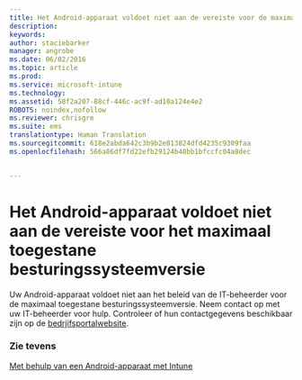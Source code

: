 ```yaml
---
title: Het Android-apparaat voldoet niet aan de vereiste voor de maximaal toegestane besturingssysteemversie | Microsoft Intune
description: 
keywords: 
author: staciebarker
manager: angrobe
ms.date: 06/02/2016
ms.topic: article
ms.prod: 
ms.service: microsoft-intune
ms.technology: 
ms.assetid: 58f2a207-88cf-446c-ac9f-ad10a124e4e2
ROBOTS: noindex,nofollow
ms.reviewer: chrisgre
ms.suite: ems
translationtype: Human Translation
ms.sourcegitcommit: 618e2abda642c3b9b2e813824dfd4235c9309faa
ms.openlocfilehash: 566a86df7fd22efb29124b48bb1bfccfc04a8dec


---
```


# Het Android-apparaat voldoet niet aan de vereiste voor het maximaal toegestane besturingssysteemversie

Uw Android-apparaat voldoet niet aan het beleid van de IT-beheerder voor de maximaal toegestane besturingssysteemversie. Neem contact op met uw IT-beheerder voor hulp. Controleer of hun contactgegevens beschikbaar zijn op de [bedrjifsportalwebsite](http://portal.manage.microsoft.com).


### Zie tevens
[Met behulp van een Android-apparaat met Intune](using-your-android-device-with-intune.md)



<!--HONumber=Jul16_HO4-->


